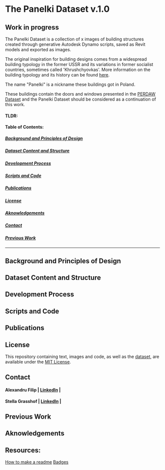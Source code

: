 # The Panelki Dataset v.1.0 


## Work in progress 

The Panelki Dataset is a collection of x images of building structures created through generative Autodesk Dynamo scripts, saved as Revit models and exported as images.  

The original inspiration for building designs comes from a widespread building typology in the former USSR and its variations in former socialist countries, sometimes called 'Khrushchyovkas'. More information on the building typology and its history can be found [here](https://en.wikipedia.org/wiki/Khrushchevka). 

The name "Panelki" is a nickname these buildings got in Poland. 

These buildings contain the doors and windows presented in the [PERDAW Dataset](https://github.com/alexandru-filip/perdaw-dataset) and the Panelki Dataset should be considered as a continuation of this work.

#### TLDR:

#### Table of Contents:
##### [Background and Principles of Design](background-and-principles-of-design)
##### [Dataset Content and Structure](#dataset-content-and-structure)
##### [Development Process](#development-process)
##### [Scripts and Code](#scripts-and-code)
##### [Publications](#publications)
##### [License](#license)
##### [Aknowledgements](#daknowledgements)
##### [Contact](#contact)
##### [Previous Work](#previous-work)
-----------

## Background and Principles of Design
## Dataset Content and Structure
## Development Process
## Scripts and Code
## Publications
## License
This repository containing text, images and code, as well as the [dataset](https://zenodo.org/records/10823907), are available under the [MIT License](https://opensource.org/license/mit).

## Contact

#### Alexandru Filip | [LinkedIn](https://www.linkedin.com/in/alfi/) | 

#### Stella Grasshof | [LinkedIn](https://www.linkedin.com/in/stella-gra%C3%9Fhof-15202579/) | 

## Previous Work

## Aknowledgements

## Resources:
[How to make a readme](https://www.makeareadme.com)
[Badges](https://github.com/Ileriayo/markdown-badges?tab=readme-ov-file#markdown-badges)
